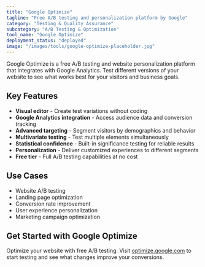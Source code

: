 ```yaml
---
title: "Google Optimize"
tagline: "Free A/B testing and personalization platform by Google"
category: "Testing & Quality Assurance"
subcategory: "A/B Testing & Optimization"
tool_name: "Google Optimize"
deployment_status: "deployed"
image: "/images/tools/google-optimize-placeholder.jpg"
---
```

Google Optimize is a free A/B testing and website personalization platform that integrates with Google Analytics. Test different versions of your website to see what works best for your visitors and business goals.

## Key Features

- **Visual editor** - Create test variations without coding
- **Google Analytics integration** - Access audience data and conversion tracking
- **Advanced targeting** - Segment visitors by demographics and behavior
- **Multivariate testing** - Test multiple elements simultaneously
- **Statistical confidence** - Built-in significance testing for reliable results
- **Personalization** - Deliver customized experiences to different segments
- **Free tier** - Full A/B testing capabilities at no cost

## Use Cases

- Website A/B testing
- Landing page optimization
- Conversion rate improvement
- User experience personalization
- Marketing campaign optimization

## Get Started with Google Optimize

Optimize your website with free A/B testing. Visit [optimize.google.com](https://optimize.google.com) to start testing and see what changes improve your conversions.
